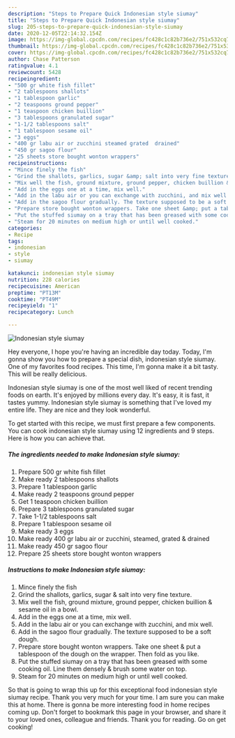 ```yaml
---
description: "Steps to Prepare Quick Indonesian style siumay"
title: "Steps to Prepare Quick Indonesian style siumay"
slug: 205-steps-to-prepare-quick-indonesian-style-siumay
date: 2020-12-05T22:14:32.154Z
image: https://img-global.cpcdn.com/recipes/fc428c1c82b736e2/751x532cq70/indonesian-style-siumay-recipe-main-photo.jpg
thumbnail: https://img-global.cpcdn.com/recipes/fc428c1c82b736e2/751x532cq70/indonesian-style-siumay-recipe-main-photo.jpg
cover: https://img-global.cpcdn.com/recipes/fc428c1c82b736e2/751x532cq70/indonesian-style-siumay-recipe-main-photo.jpg
author: Chase Patterson
ratingvalue: 4.1
reviewcount: 5428
recipeingredient:
- "500 gr white fish fillet"
- "2 tablespoons shallots"
- "1 tablespoon garlic"
- "2 teaspoons ground pepper"
- "1 teaspoon chicken buillion"
- "3 tablespoons granulated sugar"
- "1-1/2 tablespoons salt"
- "1 tablespoon sesame oil"
- "3 eggs"
- "400 gr labu air or zucchini steamed grated  drained"
- "450 gr sagoo flour"
- "25 sheets store bought wonton wrappers"
recipeinstructions:
- "Mince finely the fish"
- "Grind the shallots, garlics, sugar &amp; salt into very fine texture."
- "Mix well the fish, ground mixture, ground pepper, chicken buillion &amp; sesame oil in a bowl."
- "Add in the eggs one at a time, mix well."
- "Add in the labu air or you can exchange with zucchini, and mix well."
- "Add in the sagoo flour gradually. The texture supposed to be a soft dough."
- "Prepare store bought wonton wrappers. Take one sheet &amp; put a tablespoon of the dough on the wrapper. Then fold as you like."
- "Put the stuffed siumay on a tray that has been greased with some cooking oil. Line them densely &amp; brush some water on top."
- "Steam for 20 minutes on medium high or until well cooked."
categories:
- Recipe
tags:
- indonesian
- style
- siumay

katakunci: indonesian style siumay 
nutrition: 228 calories
recipecuisine: American
preptime: "PT13M"
cooktime: "PT49M"
recipeyield: "1"
recipecategory: Lunch

---
```



![Indonesian style siumay](https://img-global.cpcdn.com/recipes/fc428c1c82b736e2/751x532cq70/indonesian-style-siumay-recipe-main-photo.jpg)

Hey everyone, I hope you're having an incredible day today. Today, I'm gonna show you how to prepare a special dish, indonesian style siumay. One of my favorites food recipes. This time, I'm gonna make it a bit tasty. This will be really delicious.

Indonesian style siumay is one of the most well liked of recent trending foods on earth. It's enjoyed by millions every day. It's easy, it is fast, it tastes yummy. Indonesian style siumay is something that I've loved my entire life. They are nice and they look wonderful.




To get started with this recipe, we must first prepare a few components. You can cook indonesian style siumay using 12 ingredients and 9 steps. Here is how you can achieve that.

<!--inarticleads1-->

##### The ingredients needed to make Indonesian style siumay:

1. Prepare 500 gr white fish fillet
1. Make ready 2 tablespoons shallots
1. Prepare 1 tablespoon garlic
1. Make ready 2 teaspoons ground pepper
1. Get 1 teaspoon chicken buillion
1. Prepare 3 tablespoons granulated sugar
1. Take 1-1/2 tablespoons salt
1. Prepare 1 tablespoon sesame oil
1. Make ready 3 eggs
1. Make ready 400 gr labu air or zucchini, steamed, grated &amp; drained
1. Make ready 450 gr sagoo flour
1. Prepare 25 sheets store bought wonton wrappers




<!--inarticleads2-->

##### Instructions to make Indonesian style siumay:

1. Mince finely the fish
1. Grind the shallots, garlics, sugar &amp; salt into very fine texture.
1. Mix well the fish, ground mixture, ground pepper, chicken buillion &amp; sesame oil in a bowl.
1. Add in the eggs one at a time, mix well.
1. Add in the labu air or you can exchange with zucchini, and mix well.
1. Add in the sagoo flour gradually. The texture supposed to be a soft dough.
1. Prepare store bought wonton wrappers. Take one sheet &amp; put a tablespoon of the dough on the wrapper. Then fold as you like.
1. Put the stuffed siumay on a tray that has been greased with some cooking oil. Line them densely &amp; brush some water on top.
1. Steam for 20 minutes on medium high or until well cooked.




So that is going to wrap this up for this exceptional food indonesian style siumay recipe. Thank you very much for your time. I am sure you can make this at home. There is gonna be more interesting food in home recipes coming up. Don't forget to bookmark this page in your browser, and share it to your loved ones, colleague and friends. Thank you for reading. Go on get cooking!
